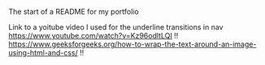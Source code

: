 The start of a README for my portfolio

Link to a yoitube video I used for the underline transitions in nav
https://www.youtube.com/watch?v=Kz96odltLQI !!
https://www.geeksforgeeks.org/how-to-wrap-the-text-around-an-image-using-html-and-css/ !!